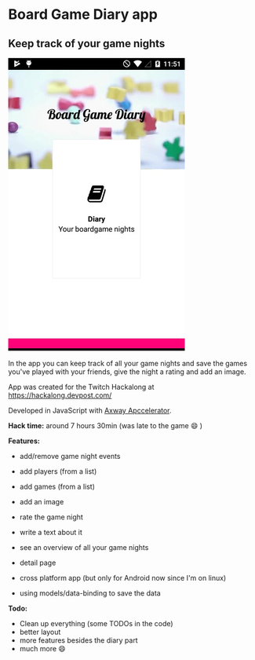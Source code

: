 # Board Game Diary app
## Keep track of your game nights

![image](preview.jpg)

In the app you can keep track of all your game nights and save the games you've played with your friends, give the night a rating and add an image.

App was created for the Twitch Hackalong at https://hackalong.devpost.com/

Developed in JavaScript with [Axway Apccelerator](http://appcelerator.com/).

**Hack time:** around 7 hours 30min (was late to the game :smile: )

**Features:**
* add/remove game night events
* add players (from a list)
* add games (from a list)
* add an image
* rate the game night
* write a text about it
* see an overview of all your game nights
* detail page


* cross platform app (but only for Android now since I'm on linux)
* using models/data-binding to save the data

**Todo:**
* Clean up everything (some TODOs in the code)
* better layout
* more features besides the diary part
* much more :smile:
